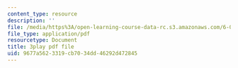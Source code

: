 ```yaml
---
content_type: resource
description: ''
file: /media/https%3A/open-learning-course-data-rc.s3.amazonaws.com/6-004-computation-structures-spring-2017/9677a5623319cb7034dd46292d472845_Fi62zvlY2o4.pdf
file_type: application/pdf
resourcetype: Document
title: 3play pdf file
uid: 9677a562-3319-cb70-34dd-46292d472845
---
```

